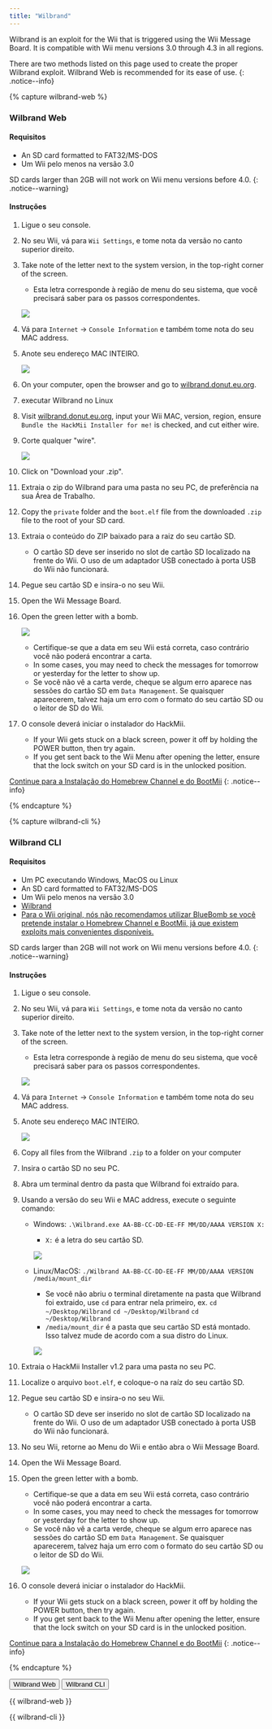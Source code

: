 ```yaml
---
title: "Wilbrand"
---
```


Wilbrand is an exploit for the Wii that is triggered using the Wii Message Board. It is compatible with Wii menu versions 3.0 through 4.3 in all regions.

There are two methods listed on this page used to create the proper Wilbrand exploit. Wilbrand Web is recommended for its ease of use.
{: .notice--info}

{% capture wilbrand-web %}

### Wilbrand Web

#### Requisitos

* An SD card formatted to FAT32/MS-DOS
* Um Wii pelo menos na versão 3.0

SD cards larger than 2GB will not work on Wii menu versions before 4.0.
{: .notice--warning}

#### Instruções

1. Ligue o seu console.
1. No seu Wii, vá para `Wii Settings`, e tome nota da versão no canto superior direito.
1. Take note of the letter next to the system version, in the top-right corner of the screen.
    + Esta letra corresponde à região de menu do seu sistema, que você precisará saber para os passos correspondentes.

    ![](/images/wii/SystemMenuVersion.png)

1. Vá para `Internet` -> `Console Information` e também tome nota do seu MAC address.
1. Anote seu endereço MAC INTEIRO.

    ![](/images/wii/MacAddress.png)

1. On your computer, open the browser and go to [wilbrand.donut.eu.org](https://wilbrand.donut.eu.org/).
1. executar Wilbrand no Linux
1. Visit [wilbrand.donut.eu.org](https://wilbrand.donut.eu.org/), input your Wii MAC, version, region, ensure `Bundle the HackMii Installer for me!` is checked, and cut either wire.
1. Corte qualquer "wire".

    ![](/images/exploits/wilbrand/web.png)

1. Click on "Download your .zip".
1. Extraia o zip do Wilbrand para uma pasta no seu PC, de preferência na sua Área de Trabalho.
1. Copy the `private` folder and the `boot.elf` file from the downloaded `.zip` file to the root of your SD card.
1. Extraia o conteúdo do ZIP baixado para a raiz do seu cartão SD.
    + O cartão SD deve ser inserido no slot de cartão SD localizado na frente do Wii. O uso de um adaptador USB conectado à porta USB do Wii não funcionará.
1. Pegue seu cartão SD e insira-o no seu Wii.
1. Open the Wii Message Board.
1. Open the green letter with a bomb.

    ![](/images/exploits/wilbrand/msgboard.png)

    + Certifique-se que a data em seu Wii está correta, caso contrário você não poderá encontrar a carta.
    + In some cases, you may need to check the messages for tomorrow or yesterday for the letter to show up.
    + Se você não vê a carta verde, cheque se algum erro aparece nas sessões do cartão SD em `Data Management`. Se quaisquer aparecerem, talvez haja um erro com o formato do seu cartão SD ou o leitor de SD do Wii.


1. O console deverá iniciar o instalador do HackMii.
    + If your Wii gets stuck on a black screen, power it off by holding the POWER button, then try again.
    + If you get sent back to the Wii Menu after opening the letter, ensure that the lock switch on your SD card is in the unlocked position.

[Continue para a Instalação do Homebrew Channel e do BootMii](hbc)
{: .notice--info}

{% endcapture %}

{% capture wilbrand-cli %}

### Wilbrand CLI

#### Requisitos

* Um PC executando Windows, MacOS ou Linux
* An SD card formatted to FAT32/MS-DOS
* Um Wii pelo menos na versão 3.0
* [Wilbrand](https://static.wiidatabase.de/Wilbrand.zip)
* [Para o Wii original, nós não recomendamos utilizar BlueBomb se você pretende instalar o Homebrew Channel e BootMii, já que existem exploits mais convenientes disponíveis.](https://bootmii.org/download/)

SD cards larger than 2GB will not work on Wii menu versions before 4.0.
{: .notice--warning}

#### Instruções

1. Ligue o seu console.
1. No seu Wii, vá para `Wii Settings`, e tome nota da versão no canto superior direito.
1. Take note of the letter next to the system version, in the top-right corner of the screen.
    + Esta letra corresponde à região de menu do seu sistema, que você precisará saber para os passos correspondentes.

    ![](/images/wii/SystemMenuVersion.png)

1. Vá para `Internet` -> `Console Information` e também tome nota do seu MAC address.
1. Anote seu endereço MAC INTEIRO.

    ![](/images/wii/MacAddress.png)

1. Copy all files from the Wilbrand `.zip` to a folder on your computer
1. Insira o cartão SD no seu PC.
1. Abra um terminal dentro da pasta que Wilbrand foi extraído para.
1. Usando a versão do seu Wii e MAC address, execute o seguinte comando:

    + Windows: `.\Wilbrand.exe AA-BB-CC-DD-EE-FF MM/DD/AAAA VERSION X:`
        + `X:` é a letra do seu cartão SD.

        ![](/images/exploits/wilbrand/windows.png)

    + Linux/MacOS: `./Wilbrand AA-BB-CC-DD-EE-FF MM/DD/AAAA VERSION /media/mount_dir`
        + Se você não abriu o terminal diretamente na pasta que Wilbrand foi extraido, use `cd` para entrar nela primeiro, ex. `cd ~/Desktop/Wilbrand` `cd ~/Desktop/Wilbrand` `cd ~/Desktop/Wilbrand`
        + `/media/mount_dir` é a pasta que seu cartão SD está montado. Isso talvez mude de acordo com a sua distro do Linux.

        ![](/images/exploits/wilbrand/linux.png)

1. Extraia o HackMii Installer v1.2 para uma pasta no seu PC.
1. Localize o arquivo `boot.elf`, e coloque-o na raíz do seu cartão SD.
1. Pegue seu cartão SD e insira-o no seu Wii.
    + O cartão SD deve ser inserido no slot de cartão SD localizado na frente do Wii. O uso de um adaptador USB conectado à porta USB do Wii não funcionará.
1. No seu Wii, retorne ao Menu do Wii e então abra o Wii Message Board.
1. Open the Wii Message Board.
1. Open the green letter with a bomb.
    + Certifique-se que a data em seu Wii está correta, caso contrário você não poderá encontrar a carta.
    + In some cases, you may need to check the messages for tomorrow or yesterday for the letter to show up.
    + Se você não vê a carta verde, cheque se algum erro aparece nas sessões do cartão SD em `Data Management`. Se quaisquer aparecerem, talvez haja um erro com o formato do seu cartão SD ou o leitor de SD do Wii.

    ![](/images/exploits/wilbrand/msgboard.png)

1. O console deverá iniciar o instalador do HackMii.
    + If your Wii gets stuck on a black screen, power it off by holding the POWER button, then try again.
    + If you get sent back to the Wii Menu after opening the letter, ensure that the lock switch on your SD card is in the unlocked position.

[Continue para a Instalação do Homebrew Channel e do BootMii](hbc)
{: .notice--info}

{% endcapture %}

<button class="btn btn--large btn--primary tabLink" onClick="select_tab(event, 'wilbrand-web')"> Wilbrand Web </button>
<button class="btn btn--large btn--info tabLink" onClick="select_tab(event, 'wilbrand-cli')"> Wilbrand CLI </button>

<div class="tabContent tabDefualt" id="wilbrand-web" markdown="1">

{{ wilbrand-web }}
</div>
<div class="tabContent" id="wilbrand-cli" markdown="1">
{{ wilbrand-cli }}
</div>

<script>
    const tabContents = document.getElementsByClassName('tabContent');
    const tabLinks    = document.getElementsByClassName('tabLink');

    for (tab of tabContents) { tab.style.display = 'none'; }
    document.getElementsByClassName('tabDefualt')[0].style.display = 'block';

    function select_tab(event, tab_id)
    {
        for (tab of tabContents) { tab.style.display = 'none'; }
        for (btn of tabLinks) { btn.className = btn.className.replace('btn--primary', 'btn--info'); }

        document.getElementById(tab_id).style.display = 'block';
        event.currentTarget.className = event.currentTarget.className.replace('btn--info', 'btn--primary');
    }
</script>
